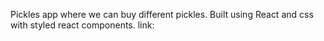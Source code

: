 Pickles app where we can buy different pickles.
Built using React and css with styled react components.
link:

